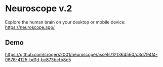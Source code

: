 # Neuroscope v.2

Explore the human brain on your desktop or mobile device: https://neuroscope.app/

## Demo



https://github.com/crogers2001/neuroscope/assets/121364560/c3d794f4-0676-4125-bd1d-bc873bcfb8c5


